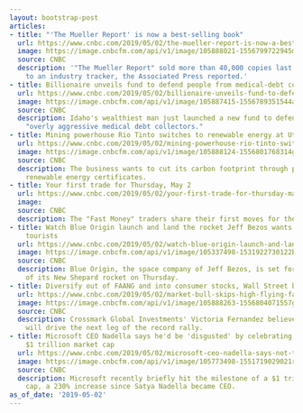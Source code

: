 ```yaml
---
layout: bootstrap-post
articles:
- title: "'The Mueller Report' is now a best-selling book"
  url: https://www.cnbc.com/2019/05/02/the-mueller-report-is-now-a-best-selling-book.html
  image: https://image.cnbcfm.com/api/v1/image/105888021-1556799722945mueller.jpg?v=1556799762
  source: CNBC
  description: '"The Mueller Report" sold more than 40,000 copies last week according
    to an industry tracker, the Associated Press reported.'
- title: Billionaire unveils fund to defend people from medical-debt collectors
  url: https://www.cnbc.com/2019/05/02/billionaire-unveils-fund-to-defend-people-from-medical-debt-collectors.html
  image: https://image.cnbcfm.com/api/v1/image/105887415-1556789351544ap_390040883751.jpg?v=1556789488
  source: CNBC
  description: Idaho's wealthiest man just launched a new fund to defend people from
    "overly aggressive medical debt collectors."
- title: Mining powerhouse Rio Tinto switches to renewable energy at Utah facility
  url: https://www.cnbc.com/2019/05/02/mining-powerhouse-rio-tinto-switches-to-renewables-at-utah-facility.html
  image: https://image.cnbcfm.com/api/v1/image/105888124-1556801768314gettyimages-161587455.jpeg?v=1556801792
  source: CNBC
  description: The business wants to cut its carbon footprint through purchase of
    renewable energy certificates.
- title: Your first trade for Thursday, May 2
  url: https://www.cnbc.com/2019/05/02/your-first-trade-for-thursday-may-2.html
  image: 
  source: CNBC
  description: The "Fast Money" traders share their first moves for the market open.
- title: Watch Blue Origin launch and land the rocket Jeff Bezos wants to fly space
    tourists
  url: https://www.cnbc.com/2019/05/02/watch-blue-origin-launch-and-land-new-shepard-with-nasa-payloads.html
  image: https://image.cnbcfm.com/api/v1/image/105337498-1531922730122blue-origin-new-shepard-mission-7-booster-landing-3.jpg?v=1531922853
  source: CNBC
  description: Blue Origin, the space company of Jeff Bezos, is set for the 11th launch
    of its New Shepard rocket on Thursday.
- title: Diversify out of FAANG and into consumer stocks, Wall Street bull says
  url: https://www.cnbc.com/2019/05/02/market-bull-skips-high-flying-faang-names-in-favor-of-consumer-plays.html
  image: https://image.cnbcfm.com/api/v1/image/105888263-1556804071557gettyimages-691037988.jpeg?v=1556804143
  source: CNBC
  description: Crossmark Global Investments' Victoria Fernandez believes the consumer
    will drive the next leg of the record rally.
- title: Microsoft CEO Nadella says he'd be 'disgusted' by celebrating the company's
    $1 trillion market cap
  url: https://www.cnbc.com/2019/05/02/microsoft-ceo-nadella-says-not-to-celebrate-1-trillion-market-cap.html
  image: https://image.cnbcfm.com/api/v1/image/105773498-1551719029021rtx6otj8.jpg?v=1551719089
  source: CNBC
  description: Microsoft recently briefly hit the milestone of a $1 trillion market
    cap, a 230% increase since Satya Nadella became CEO.
as_of_date: '2019-05-02'
---
```


